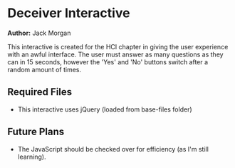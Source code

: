 # Deceiver Interactive

**Author:** Jack Morgan

This interactive is created for the HCI chapter in giving the user experience with an awful interface. The user must answer as many questions as they can in 15 seconds, however the 'Yes' and 'No' buttons switch after a random amount of times.

## Required Files

- This interactive uses jQuery (loaded from base-files folder)

## Future Plans

- The JavaScript should be checked over for efficiency (as I'm still learning).
